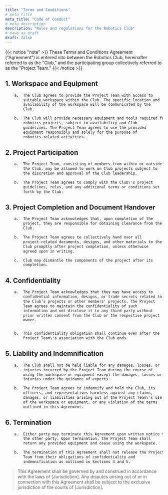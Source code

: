 ```yaml
---
title: "Terms and Conditions"
# meta title
meta_title: "Code of Conduct"
# meta description
description: "Rules and regulations for the Robotics Club"
# save as draft
draft: false
---
```


{{< notice "note" >}}
These Terms and Conditions Agreement (\"Agreement\") is entered into
between the Robotics Club, hereinafter referred to as the \"Club,\" and
the participating group collectively referred to as the \"Project
Team.\"
{{< /notice >}}

## 1.  **Workspace and Equipment**

```txt
    a.  The Club agrees to provide the Project Team with access to
        suitable workspace within the Club. The specific location and
        availability of the workspace will be communicated by the
        Club.

    b.  The Club will provide necessary equipment and tools required for
        robotics projects, subject to availability and Club
        guidelines. The Project Team agrees to use the provided
        equipment responsibly and solely for the purpose of
        robotics-related activities.
```

## 2.  **Project Participation**

```txt
    a.  The Project Team, consisting of members from within or outside
        the Club, may be allowed to work on Club projects subject to
        the discretion and approval of the Club leadership.

    b.  The Project Team agrees to comply with the Club\'s project
        guidelines, rules, and any additional terms or conditions set
        forth by the Club.
```

## 3.  **Project Completion and Document Handover**

```txt
    a.  The Project Team acknowledges that, upon completion of the
        project, they are responsible for obtaining clearance from the
        Club.

    b.  The Project Team agrees to collectively hand over all
        project-related documents, designs, and other materials to the
        Club promptly after project completion, unless otherwise
        agreed upon in writing.

    c.  Club may dismantle the components of the project after its
        completion.
```

## 4.  **Confidentiality**

```txt
    a.  The Project Team acknowledges that they may have access to
        confidential information, designs, or trade secrets related to
        the Club's projects or other members' projects. The Project
        Team agrees to maintain the confidentiality of such
        information and not disclose it to any third party without
        prior written consent from the Club or the respective project
        owner.


    b.  This confidentiality obligation shall continue even after the
        Project Team\'s association with the Club ends.
```

## 5.  **Liability and Indemnification**

```txt
    a.  The Club shall not be held liable for any damages, losses, or
        injuries incurred by the Project Team during the course of
        using the workspace or equipment except the damages, losses or
        injuries under the guidance of experts.

    b.  The Project Team agrees to indemnify and hold the Club, its
        officers, and representatives harmless against any claims,
        damages, or liabilities arising out of the Project Team\'s use
        of the workspace or equipment, or any violation of the terms
        outlined in this Agreement.
```

## 6.  **Termination**

```txt
    a.  Either party may terminate this Agreement upon written notice to
        the other party. Upon termination, the Project Team shall
        return any provided equipment and cease using the workspace.

    b.  The termination of this Agreement shall not release the Project
        Team from their obligations of confidentiality and
        indemnification as outlined in Sections 4 and 5.
```

> This Agreement shall be governed by and construed in accordance with
> the laws of \[Jurisdiction\]. Any disputes arising out of or in
> connection with this Agreement shall be subject to the exclusive
> jurisdiction of the courts of \[Jurisdiction\].
